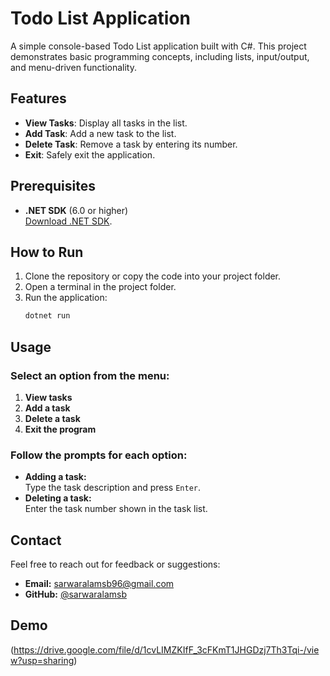 # Todo List Application

A simple console-based Todo List application built with C#. This project demonstrates basic programming concepts, including lists, input/output, and menu-driven functionality.

## Features

- **View Tasks**: Display all tasks in the list.
- **Add Task**: Add a new task to the list.
- **Delete Task**: Remove a task by entering its number.
- **Exit**: Safely exit the application.

## Prerequisites

- **.NET SDK** (6.0 or higher)  
  [Download .NET SDK](https://dotnet.microsoft.com/download).

## How to Run

1. Clone the repository or copy the code into your project folder.
2. Open a terminal in the project folder.
3. Run the application:
   ```bash
   dotnet run

## Usage

### Select an option from the menu:
1. **View tasks**  
2. **Add a task**  
3. **Delete a task**  
4. **Exit the program**

### Follow the prompts for each option:
- **Adding a task:**  
  Type the task description and press `Enter`.
- **Deleting a task:**  
  Enter the task number shown in the task list.

## Contact
Feel free to reach out for feedback or suggestions:

- **Email:** [sarwaralamsb96@gmail.com](mailto:sarwaralamsb96@gmail.com)  
- **GitHub:** [@sarwaralamsb](https://github.com/sarwaralamsb)


## Demo
(https://drive.google.com/file/d/1cvLIMZKIfF_3cFKmT1JHGDzj7Th3Tqi-/view?usp=sharing)
